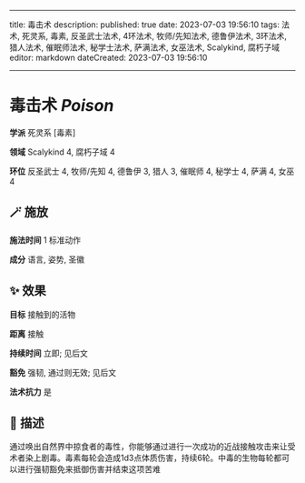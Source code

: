 
---
title: 毒击术
description: 
published: true
date: 2023-07-03 19:56:10
tags: 法术, 死灵系, 毒素, 反圣武士法术, 4环法术, 牧师/先知法术, 德鲁伊法术, 3环法术, 猎人法术, 催眠师法术, 秘学士法术, 萨满法术, 女巫法术, Scalykind, 腐朽子域
editor: markdown
dateCreated: 2023-07-03 19:56:10

---

# **毒击术** *Poison*

**学派** 死灵系 \[毒素\] 

**领域** Scalykind 4, 腐朽子域 4

**环位** 反圣武士 4, 牧师/先知 4, 德鲁伊 3, 猎人 3, 催眠师 4, 秘学士 4, 萨满 4, 女巫 4

## 🪄 施放

**施法时间** 1 标准动作

**成分** 语言, 姿势, 圣徽

## ✨ 效果 

**目标** 接触到的活物 

**距离** 接触  

**持续时间** 立即; 见后文 

**豁免** 强韧, 通过则无效; 见后文

**法术抗力** 是

## 📖 描述

通过唤出自然界中掠食者的毒性，你能够通过进行一次成功的近战接触攻击来让受术者染上剧毒。毒素每轮会造成1d3点体质伤害，持续6轮。中毒的生物每轮都可以进行强韧豁免来抵御伤害并结束这项苦难
    